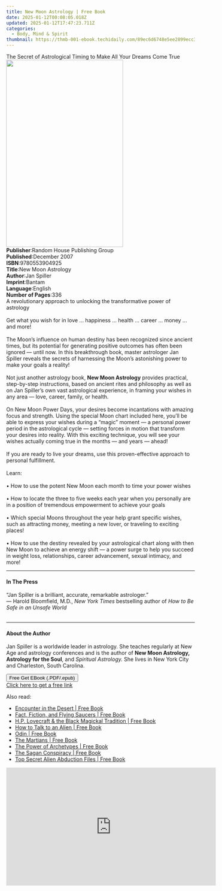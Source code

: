 ```yaml
---
title: New Moon Astrology | Free Book
date: 2025-01-12T00:08:05.018Z
updated: 2025-01-12T17:47:23.711Z
categories:
  - Body, Mind & Spirit
thumbnail: https://thmb-001-ebook.techidaily.com/89ec6d6748e5ee2899ecc3a68f65e41406b68b5a3deeccf44c3cd85861b7629a.jpg
---
```

<main id="book-container">
  <div class="flex flex-col">
    <div class="book-brief flex-1 py-6 px-4 sm:p-6 md:py-10 md:px-8">
      <!-- brief-->
      <div class="book-brief-main">
        The Secret of Astrological Timing to Make All Your Dreams Come True
      </div>
    </div>
    <div
      class="book-meta-info flex-1 grid gap-4 col-start-1 col-end-3 row-start-1 sm:mb-6 sm:grid-cols-4 lg:gap-6 lg:col-start-2 lg:row-end-6 lg:row-span-6 lg:mb-0"
    >
      <div
        class="book-meta-info-left place-content-center mt-4 p-4 text-sm leading-6 col-start-2 col-span-2 dark:text-slate-400"
      >
        <img
          class="w-full h-500 object-cover rounded-lg sm:h-255 sm:col-span-2 lg:col-span-full"
          src="https://img-001-ebook.techidaily.com/9e050309081828d3b1f76e5a0d4ea8e8f4d4dbf4f068b1ea0eb31a043e483762.jpg"
          alt=""
          width="312"
          height="500"
        />
      </div>
      <div
        class="book-meta-info-right mt-2 col-start-1 row-start-2 col-span-3 self-center"
      >
        <!-- meta data  -->
        <div class="flex flex-col px-4 md:px-8">
          <div class="flex-1">
            <strong>Publisher</strong>:<span class="px-2"
              >Random House Publishing Group</span
            >
          </div>
          <div class="flex-1">
            <strong>Published</strong>:<span class="px-2">December 2007</span>
          </div>
          <div class="flex-1">
            <strong>ISBN</strong>:<span class="px-2">9780553904925</span>
          </div>
          <div class="flex-1">
            <strong>Title</strong>:<span class="px-2">New Moon Astrology</span>
          </div>
          <div class="flex-1">
            <strong>Author</strong>:<span class="px-2">Jan Spiller</span>
          </div>
          <div class="flex-1">
            <strong>Imprint</strong>:<span class="px-2">Bantam</span>
          </div>
          <div class="flex-1">
            <strong>Language</strong>:<span class="px-2">English</span>
          </div>
          <div class="flex-1">
            <strong>Number of Pages</strong>:<span class="px-2">336</span>
          </div>
        </div>
      </div>
    </div>
    <div class="book-description flex-1 py-6 px-4 sm:p-6 md:py-10 md:px-8">
      <div class="book-description-main">
        <div accordion-content="" id="description">
          A revolutionary approach to unlocking the transformative power of
          astrology<br /><br />Get what you wish for in love ... happiness ...
          health ... career ... money ... and more!<br /><br />The Moon’s
          influence on human destiny has been recognized since ancient times,
          but its potential for generating positive outcomes has often been
          ignored — until now. In this breakthrough book, master astrologer Jan
          Spiller reveals the secrets of harnessing the Moon’s astonishing power
          to make your goals a reality! <br /><br />Not just another astrology
          book, <b>New Moon Astrology</b> provides practical, step-by-step
          instructions, based on ancient rites and philosophy as well as on Jan
          Spiller’s own vast astrological experience, in framing your wishes in
          any area — love, career, family, or health. <br /><br />On New Moon
          Power Days, your desires become incantations with amazing focus and
          strength. Using the special Moon chart included here, you’ll be able
          to express your wishes during a “magic” moment — a personal power
          period in the astrological cycle — setting forces in motion that
          transform your desires into reality. With this exciting technique, you
          will see your wishes actually coming true in the months — and years —
          ahead! <br /><br />If you are ready to live your dreams, use this
          proven-effective approach to personal fulfillment.
          <br /><br />Learn:<br /><br />• How to use the potent New Moon each
          month to time your power wishes<br /><br />• How to locate the three
          to five weeks each year when you personally are in a position of
          tremendous empowerment to achieve your goals<br /><br />• Which
          special Moons throughout the year help grant specific wishes, such as
          attracting money, meeting a new lover, or traveling to exciting
          places!<br /><br />• How to use the destiny revealed by your
          astrological chart along with then New Moon to achieve an energy shift
          — a power surge to help you succeed in weight loss, relationships,
          career advancement, sexual intimacy, and more!
        </div>
        <div class="accordion-fader"></div>
      </div>
    </div>
    <div class="book-excerpts flex-1 py-6 px-4 sm:p-6 md:py-10 md:px-8">
      <!-- excerpts-->
      <div class="book-excerpts-main">
        <hr />
        <h4 class="placeholder placeholder-heading">
          <span>In The Press</span>
        </h4>
        <p>
          “Jan Spiller is a brilliant, accurate, remarkable astrologer.” <br />—
          Harold Bloomfield, M.D., <i>New York Times</i> bestselling author of<i>
            How to Be Safe in an Unsafe World<br /></i
          ><b><br /></b>
        </p>
      </div>
    </div>
    <div class="book-about-author flex-1 py-6 px-4 sm:p-6 md:py-10 md:px-8">
      <!-- about author-->
      <div class="book-main-author-main">
        <hr />
        <h4 class="placeholder placeholder-heading">
          <span>About the Author</span>
        </h4>
        <p>
          Jan Spiller is a worldwide leader in astrology. She teaches regularly
          at New Age and astrology conferences and is the author of
          <b>New Moon Astrology, Astrology for the Soul</b>, and
          <i>Spiritual Astrology.</i> She lives in New York City and Charleston,
          South Carolina.
        </p>
      </div>
    </div>
    <div class="book-free-get flex-1 py-6 px-4 sm:p-6 md:py-10 md:px-8">
      <button
        id="btn-free-get"
        class="bg-blue-500 hover:bg-blue-700 text-white font-bold py-2 px-4 rounded"
      >
        Free Get EBook (.PDF/.epub)
      </button>
      <div id="countdown-display" class="px-2 text-lg mt-2"></div>
      <a
        id="free-link"
        class="hidden bg-blue-500 hover:bg-blue-700 text-white font-bold py-2 px-4 rounded"
        href="https://www.ebooks.com/en-us/book/297427/new-moon-astrology/jan-spiller/"
        target="_blank"
        >Click here to get a free link</a
      >
    </div>
    <script>
      let countdownTime = 0;
      let countdownInterval = null;
      document
        .getElementById('btn-free-get')
        .addEventListener('click', startCountdown);
      function startCountdown() {
        countdownTime = new Date().getTime() + 60000 * 3;
        countdownInterval = setInterval(updateCountdown, 1000);
        document.getElementById('btn-free-get').disabled = true;
        document
          .getElementById('btn-free-get')
          .classList.add('bg-gray-500', 'cursor-not-allowed');
      }
      function updateCountdown() {
        let currentTime = new Date().getTime();
        let timeLeft = countdownTime - currentTime;
        let secondsLeft = Math.floor(timeLeft / 1000);
        document.getElementById('countdown-display').innerHTML =
          `Remaining time: ${secondsLeft} seconds.`;
        if (secondsLeft <= 0) {
          clearInterval(countdownInterval);
          document.getElementById('btn-free-get').classList.add('hidden');
          document.getElementById('free-link').classList.remove('hidden');
          document.getElementById('countdown-display').innerHTML = '';
        }
      }
    </script>
  </div>
</main>

<ins class="adsbygoogle"
      style="display:block"
      data-ad-client="ca-pub-7571918770474297"
      data-ad-slot="8358498916"
      data-ad-format="auto"
      data-full-width-responsive="true"></ins>
    

<span class="atpl-alsoreadstyle">Also read:</span>
<div><ul>
<li><a href="https://novels-ebooks.techidaily.com/210877319-9781632658937-encounter-in-the-desert/"><u>Encounter in the Desert | Free Book</u></a></li>
<li><a href="https://novels-ebooks.techidaily.com/210877326-9781632659361-fact-fiction-and-flying-saucers/"><u>Fact, Fiction, and Flying Saucers | Free Book</u></a></li>
<li><a href="https://novels-ebooks.techidaily.com/210877346-9781633410008-hp-lovecraft-the-black-magickal-tradition/"><u>H.P. Lovecraft & the Black Magickal Tradition | Free Book</u></a></li>
<li><a href="https://novels-ebooks.techidaily.com/210877341-9781632659774-how-to-talk-to-an-alien/"><u>How to Talk to an Alien | Free Book</u></a></li>
<li><a href="https://novels-ebooks.techidaily.com/210877356-9781633410435-odin/"><u>Odin | Free Book</u></a></li>
<li><a href="https://novels-ebooks.techidaily.com/210877355-9781633411302-the-martians/"><u>The Martians | Free Book</u></a></li>
<li><a href="https://novels-ebooks.techidaily.com/210877327-9781632659026-the-power-of-archetypes/"><u>The Power of Archetypes | Free Book</u></a></li>
<li><a href="https://novels-ebooks.techidaily.com/210877333-9781632659439-the-sagan-conspiracy/"><u>The Sagan Conspiracy | Free Book</u></a></li>
<li><a href="https://novels-ebooks.techidaily.com/210877352-9781633411043-top-secret-alien-abduction-files/"><u>Top Secret Alien Abduction Files | Free Book</u></a></li>
</ul></div>

<!-- affiliate ads begin -->
<iframe width="560" height="315" src="https://www.youtube.com/embed/pejPLJBLmXw?si=WD97jA3doqbMCkCX" title="YouTube video player" frameborder="0" allow="accelerometer; autoplay; clipboard-write; encrypted-media; gyroscope; picture-in-picture; web-share" referrerpolicy="strict-origin-when-cross-origin" allowfullscreen></iframe>
<!-- affiliate ads end -->

